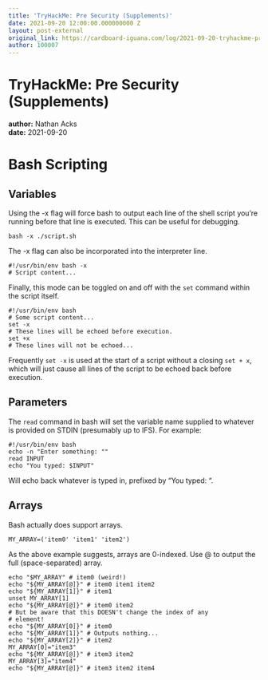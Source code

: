```yaml
---
title: 'TryHackMe: Pre Security (Supplements)'
date: 2021-09-20 12:00:00.000000000 Z
layout: post-external
original_link: https://cardboard-iguana.com/log/2021-09-20-tryhackme-pre-security-supplements.html
author: 100007
---
```


# TryHackMe: Pre Security (Supplements)

**author:** Nathan Acks  
**date:** 2021-09-20

# Bash Scripting

## Variables

Using the -x flag will force bash to output each line of the shell script you’re running before that line is executed. This can be useful for debugging.

```
bash -x ./script.sh
```

The -x flag can also be incorporated into the interpreter line.

```
#!/usr/bin/env bash -x
# Script content...
```

Finally, this mode can be toggled on and off with the `set` command within the script itself.

```
#!/usr/bin/env bash
# Some script content...
set -x
# These lines will be echoed before execution.
set +x
# These lines will not be echoed...
```

Frequently `set -x` is used at the start of a script without a closing `set + x`, which will just cause all lines of the script to be echoed back before execution.

## Parameters

The `read` command in bash will set the variable name supplied to whatever is provided on STDIN (presumably up to IFS). For example:

```
#!/usr/bin/env bash
echo -n "Enter something: ""
read INPUT
echo "You typed: $INPUT"
```

Will echo back whatever is typed in, prefixed by “You typed: “.

## Arrays

Bash actually does support arrays.

```
MY_ARRAY=('item0' 'item1' 'item2')
```

As the above example suggests, arrays are 0-indexed. Use @ to output the full (space-separated) array.

```
echo "$MY_ARRAY" # item0 (weird!)
echo "${MY_ARRAY[@]}" # item0 item1 item2
echo "${MY_ARRAY[1]}" # item1
unset MY_ARRAY[1]
echo "${MY_ARRAY[@]}" # item0 item2
# But be aware that this DOESN't change the index of any
# element!
echo "${MY_ARRAY[0]}" # item0
echo "${MY_ARRAY[1]}" # Outputs nothing...
echo "${MY_ARRAY[2]}" # item2
MY_ARRAY[0]="item3"
echo "${MY_ARRAY[@]}" # item3 item2
MY_ARRAY[3]="item4"
echo "${MY_ARRAY[@]}" # item3 item2 item4
```

